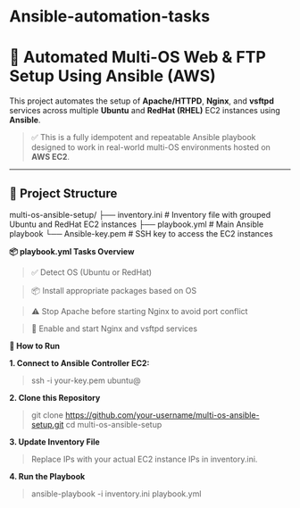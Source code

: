 # Ansible-automation-tasks

# 🔧 Automated Multi-OS Web & FTP Setup Using Ansible (AWS)

This project automates the setup of **Apache/HTTPD**, **Nginx**, and **vsftpd** services across multiple **Ubuntu** and **RedHat (RHEL)** EC2 instances using **Ansible**.

> ✅ This is a fully idempotent and repeatable Ansible playbook designed to work in real-world multi-OS environments hosted on **AWS EC2**.

---

## 📁 Project Structure

multi-os-ansible-setup/
├── inventory.ini # Inventory file with grouped Ubuntu and RedHat EC2 instances
├── playbook.yml # Main Ansible playbook
└── Ansible-key.pem # SSH key to access the EC2 instances

**📦 playbook.yml Tasks Overview**

> ✅ Detect OS (Ubuntu or RedHat)

> 📦 Install appropriate packages based on OS

> ⚠️ Stop Apache before starting Nginx to avoid port conflict

> 🔁 Enable and start Nginx and vsftpd services

**🚀 How to Run**

**1. Connect to Ansible Controller EC2:**

  > ssh -i your-key.pem ubuntu@<controller-ec2-public-ip>

**2. Clone this Repository**

  > git clone https://github.com/your-username/multi-os-ansible-setup.git
  > cd multi-os-ansible-setup

**3. Update Inventory File**

  > Replace IPs with your actual EC2 instance IPs in inventory.ini.

**4. Run the Playbook**

  > ansible-playbook -i inventory.ini playbook.yml
